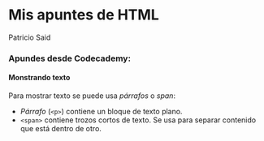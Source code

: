 Mis apuntes de HTML
================
Patricio Said

### Apundes desde Codecademy:

#### Monstrando texto

Para mostrar texto se puede usa *párrafos* o *span*:

-   *Párrafo* (`<p>`) contiene un bloque de texto plano.
-   `<span>` contiene trozos cortos de texto. Se usa para separar contenido que está dentro de otro.

